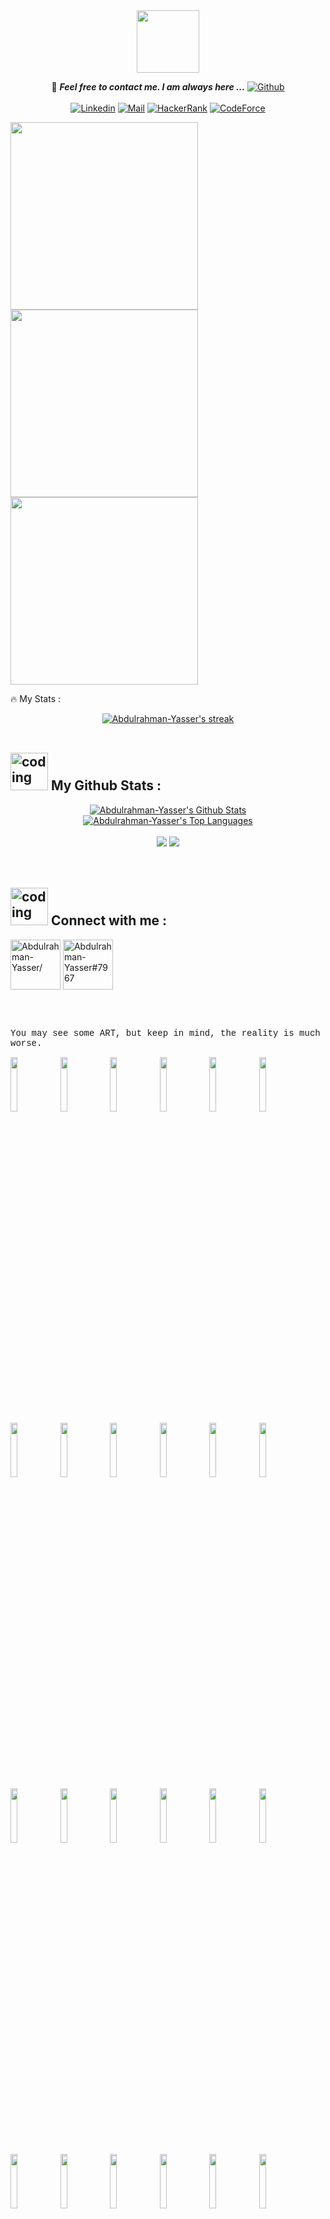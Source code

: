<div id="header" align="center">
  <img src="https://media.giphy.com/media/M9gbBd9nbDrOTu1Mqx/giphy.gif" width="100"/>
</div>


<div align='center'>
  
📝 ***Feel free to contact me. I am always here ...*** [![Github](https://img.shields.io/github/followers/Abdulrahman-Yasser?label=Follow%20Me&style=social)](https://github.com/Abdulrahman-Yasser)
<br>
<br>
[![Linkedin](https://img.shields.io/badge/LinkedIn-%20-blue?logo=Linkedin&logoColor=blue&labelColor=black)](https://www.linkedin.com/in/abdulrahman--yasser/)
[![Mail](https://img.shields.io/badge/abdu.ya74@gmail.com-blue?logo=Gmail&logoColor=blue&labelColor=black)](mailto:abdu.ya74@gmail.com)
[![HackerRank](https://img.shields.io/badge/HackerRank-brightgreen?logo=HackerRank&logoColor=Green&labelColor=black)](https://www.hackerrank.com/abdu_ya74)
[![CodeForce](https://img.shields.io/badge/CodeForce-brightgreen?logo=CodeForce&logoColor=Yellow&labelColor=black)](https://codeforces.com/profile/abduYa74)
</br>
<img src="https://komarev.com/ghpvc/?username=Abdulrahman-Yasser&style=flat-square&color=blue" alt=""/>
</div>
<div>
  <img src="https://media.giphy.com/media/v1.Y2lkPTc5MGI3NjExYzAxb2RyNDNpOWE0Mjg1dGtkcXJ0bDNpdnlnbm5qMzlqamxsMDhhdyZlcD12MV9pbnRlcm5hbF9naWZfYnlfaWQmY3Q9Zw/tquRk3SuBLtPq/giphy.gif" width="300" height="300"/>
  <img src="https://media.giphy.com/media/of43wZ8LZYPGhLeXh7/giphy-downsized.gif" width="300" height="300"/>
  <img src="https://media.giphy.com/media/v1.Y2lkPTc5MGI3NjExMnE4YWlhemczNHRleTl4YjFndmptYzZxbWFzbWYyanNxYWt0NXAyZCZlcD12MV9pbnRlcm5hbF9naWZfYnlfaWQmY3Q9Zw/difNky6Cp4Rztw8PSd/giphy.gif" width="300" height="300"/>
</div>
<div align="center">
</div>
<div align="center">
</div>

:fire: My Stats :  

<!-- [![GitHub Streak](http://github-readme-streak-stats.herokuapp.com?user=Abdulrahman-Yasser&theme=dark&hide_border=true&date_format=j%20M%5B%20Y%5D)](https://git.io/streak-stats)
 -->
<!-- [![Top Langs](https://github-readme-stats.vercel.app/api/top-langs/?username=Abdulrahman-Yasser&layout=compact&theme=vision-friendly-dark)](https://github.com/anuraghazra/github-readme-stats)
</div>
 -->
 <div align="center">
    <a href="https://github.com/Abdulrahman-Yasser/github-readme-streak-stats">
        <img title="🔥 Get streak stats for your profile at git.io/streak-stats" alt="Abdulrahman-Yasser's streak" src="https://github-readme-streak-stats.herokuapp.com/?user=Abdulrahman-Yasser&theme=black-ice&hide_border=true&stroke=0000&background=0D1117"/>
    </a>
</div>

<br/>

## <img alt="coding" width="60" height="60" src="https://i.postimg.cc/3r6s4rGs/Growth-Chart.gif"> My Github Stats :
<p>
    <div align="center">
<a href="https://github.com/Abdulrahman-Yasser/github-readme-stats"><img alt="Abdulrahman-Yasser's Github Stats" src="https://github-readme-stats.vercel.app/api?username=Abdulrahman-Yasser&show_icons=true&count_private=true&theme=react&hide_border=true&bg_color=0D1117" /></a>
<a href="https://github.com/Abdulrahman-Yasser/github-readme-stats"><img alt="Abdulrahman-Yasser's Top Languages" src="https://github-readme-stats.vercel.app/api/top-langs/?username=Abdulrahman-Yasser&langs_count=8&count_private=true&layout=compact&theme=react&hide_border=true&bg_color=0D1117" /></a>
</div>
  
<br/>

<div align="center">
    <img src="https://github-profile-summary-cards.vercel.app/api/cards/profile-details?username=Abdulrahman-Yasser&theme=github_dark"/>
 <img src="http://github-profile-summary-cards.vercel.app/api/cards/productive-time?username=Abdulrahman-Yasser&theme=github_dark&utcOffset=8"/>
</div>

<br/>

<br/>

 ## <img alt="coding" width="60" height="60" src="https://i.postimg.cc/g2K85JqQ/Connection.gif"> Connect with me :
<a href="https://www.linkedin.com/in/abdulrahman--yasser/" target="blank"><img align="center" src="https://i.postimg.cc/DzBwjjG5/Linkedin.gif" alt="Abdulrahman-Yasser/" height="80" width="80" /></a>
<a href="https://discordapp.com/channels/@me/Abdulrahman-Yasser#7967" target="blank"><img align="center" src="https://i.postimg.cc/FFq8byYS/Discord.gif" alt="Abdulrahman-Yasser#7967" height="80" width="80" /></a>

<br> <br>

<p style="font-family:'Courier New'">You may see some ART, but keep in mind, the reality is much worse.</p>


<div align="top">
<img align="top" src="https://github.com/Abdulrahman-Yasser/Abdulrahman-Yasser/assets/63866803/e90ab778-2d1d-4486-8ba7-8db5ffc34f22" width="15%" height="15%">
<img align="top" src="https://github.com/Abdulrahman-Yasser/Abdulrahman-Yasser/assets/63866803/2e4040b5-0fa9-4e7d-a566-255577373e25" width="15%" height="15%">
<img align="top" src="https://github.com/Abdulrahman-Yasser/Abdulrahman-Yasser/assets/63866803/9c2dfe83-fcec-45e0-8c69-1f4e3d1ed608" width="15%" height="15%">
<a href="https://www.youtube.com/watch?v=SF-Fxo4aMNE" target="blank"><img align="top" src="https://github.com/Abdulrahman-Yasser/Abdulrahman-Yasser/assets/63866803/b63f0abc-ccef-4b7e-9325-22787820778e" width="15%" height="15%"/></a>
<a href="https://www.youtube.com/watch?v=a9nlUPKLBnU" target="blank"><img align="top" src="https://github.com/Abdulrahman-Yasser/Abdulrahman-Yasser/assets/63866803/e0c3c5ce-db28-4d52-b17e-39cefa113b5a" width="15%" height="15%"/></a>
<img align="top" src="https://github.com/Abdulrahman-Yasser/Abdulrahman-Yasser/assets/63866803/2a2a931b-098b-4590-be3a-752ea188197b" width="15%" height="15%">
<img align="top" src="https://github.com/Abdulrahman-Yasser/Abdulrahman-Yasser/assets/63866803/101968b4-0594-46c0-8f9b-6fc1c261cd0d" width="15%" height="15%">
<img align="top" src="https://github.com/Abdulrahman-Yasser/Abdulrahman-Yasser/assets/63866803/b7a58652-e62a-41a4-b142-ca1ccf5c438b" width="15%" height="15%">
<img align="top" src="https://github.com/Abdulrahman-Yasser/Abdulrahman-Yasser/assets/63866803/728e1784-9280-4dc9-9508-0909e46d5a9f" width="15%" height="15%">
<img align="top" src="https://github.com/Abdulrahman-Yasser/Abdulrahman-Yasser/assets/63866803/ddcf9733-85cd-41af-b661-9aee2a7af1a7" width="15%" height="15%">
<img align="top" src="https://github.com/Abdulrahman-Yasser/Abdulrahman-Yasser/assets/63866803/049f7e5f-0114-40ba-a41d-8f4bf3b48c2a" width="15%" height="15%">
<img align="top" src="https://github.com/Abdulrahman-Yasser/Abdulrahman-Yasser/assets/63866803/5aa5e0ea-ca2b-43eb-8e3d-28a44e2f5a79" width="15%" height="15%">
<img align="top" src="https://github.com/Abdulrahman-Yasser/Abdulrahman-Yasser/assets/63866803/e3a5f281-1fc5-417a-a135-ade49065ada9" width="15%" height="15%">
<img align="top" src="https://github.com/Abdulrahman-Yasser/Abdulrahman-Yasser/assets/63866803/f1cc216e-c098-4ccf-9698-ee62ddb8f4f1" width="15%" height="15%">
<img align="top" src="https://github.com/Abdulrahman-Yasser/Abdulrahman-Yasser/assets/63866803/84424407-dd5d-4a8b-91b8-7518725d12fe" width="15%" height="15%">
<img align="top" src="https://github.com/Abdulrahman-Yasser/Abdulrahman-Yasser/assets/63866803/c4fa0dcd-974c-4d24-bfcc-652c7d6a50f7" width="15%" height="15%">
<img align="top" src="https://github.com/Abdulrahman-Yasser/Abdulrahman-Yasser/assets/63866803/f51f8410-9834-44ad-90e0-bc5f71320c5f" width="15%" height="15%">
<img align="top" src="https://github.com/Abdulrahman-Yasser/Abdulrahman-Yasser/assets/63866803/b0669c30-443a-4d23-a68a-6160884ef763" width="15%" height="15%">
<img align="top" src="https://github.com/Abdulrahman-Yasser/Abdulrahman-Yasser/assets/63866803/c8ceb062-fae0-4d9c-b324-fd6bb82b7243" width="15%" height="15%">
<img align="top" src="https://github.com/Abdulrahman-Yasser/Abdulrahman-Yasser/assets/63866803/9b9cef32-773c-4ce9-aa00-cf5f5c656059" width="15%" height="15%">
<img align="top" src="https://github.com/Abdulrahman-Yasser/Abdulrahman-Yasser/assets/63866803/039ab615-ec6f-4de4-b8b5-2dcc201d5e34" width="15%" height="15%">
<img align="top" src="https://github.com/Abdulrahman-Yasser/Abdulrahman-Yasser/assets/63866803/1b32b3be-5792-4a09-97bd-bded17495c40" width="15%" height="15%">
<img align="top" src="https://github.com/Abdulrahman-Yasser/Abdulrahman-Yasser/assets/63866803/66662f64-4b40-49ef-a516-b1a9f9202c36" width="15%" height="15%">
<img align="top" src="https://github.com/Abdulrahman-Yasser/Abdulrahman-Yasser/assets/63866803/bbd270ac-fd43-41af-b76e-06c4e3922311" width="15%" height="15%">
<img align="top" src="https://github.com/Abdulrahman-Yasser/Abdulrahman-Yasser/assets/63866803/5b96df45-5174-4500-8522-51b708d259f4" width="15%" height="15%">
<img align="top" src="https://github.com/Abdulrahman-Yasser/Abdulrahman-Yasser/assets/63866803/6db9d1a3-d8e6-40ba-889a-ab20a08cdd40" width="15%" height="15%">
<img align="top" src="https://github.com/Abdulrahman-Yasser/Abdulrahman-Yasser/assets/63866803/cc827ae0-9f70-4bdf-af00-ba640c5c014e" width="15%" height="15%">
<img align="top" src="https://github.com/Abdulrahman-Yasser/Abdulrahman-Yasser/assets/63866803/4649ed43-af3d-462c-b32f-3dc91fb6bf3c" width="15%" height="15%">
<img align="top" src="https://github.com/Abdulrahman-Yasser/Abdulrahman-Yasser/assets/63866803/94d09755-fa86-40ba-9535-f8a23f7631f5" width="15%" height="15%">
<img align="top" src="https://github.com/Abdulrahman-Yasser/Abdulrahman-Yasser/assets/63866803/a75369ed-3e67-4d58-8330-199262b48463" width="15%" height="15%">
<img align="top" src="https://github.com/Abdulrahman-Yasser/Abdulrahman-Yasser/assets/63866803/effa25ba-9c4a-43aa-9d66-0ad46177469d" width="15%" height="15%">
<img align="top" src="https://github.com/Abdulrahman-Yasser/Abdulrahman-Yasser/assets/63866803/ed1e1463-31fc-4f09-85dc-d6616d7967ce" width="15%" height="15%">
<img align="top" src="https://github.com/Abdulrahman-Yasser/Abdulrahman-Yasser/assets/63866803/4b202fcc-9e52-4446-891b-7d4e2b46c08f" width="15%" height="15%">
<img align="top" src="https://github.com/Abdulrahman-Yasser/Abdulrahman-Yasser/assets/63866803/15cc5d2c-f483-4ccd-80fa-052ea8b294e4" width="15%" height="15%">
<img align="top" src="https://github.com/Abdulrahman-Yasser/Abdulrahman-Yasser/assets/63866803/9813210c-691f-4578-9690-c46df6644919" width="15%" height="15%">
<img align="top" src="https://github.com/Abdulrahman-Yasser/Abdulrahman-Yasser/assets/63866803/dfa1be63-9550-4d1d-b2d4-f0e9cddb2a98" width="15%" height="15%">

</div>
